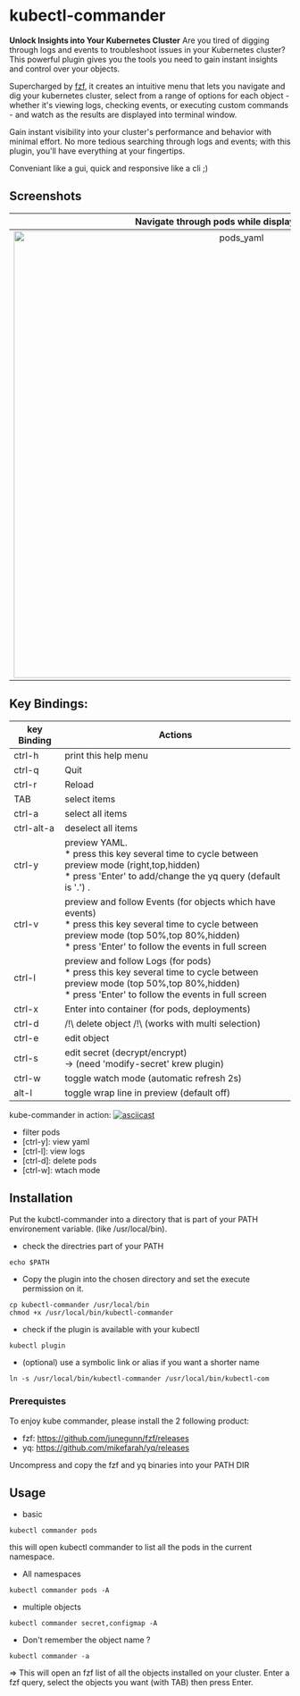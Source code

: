 # kubectl-commander

**Unlock Insights into Your Kubernetes Cluster**
Are you tired of digging through logs and events to troubleshoot issues in your Kubernetes cluster? This powerful plugin gives you the tools you need to gain instant insights and control over your objects.

Supercharged by [fzf](https://github.com/junegunn/fzf),  it creates an intuitive menu that lets you navigate and dig your kubernetes cluster, select from a range of options for each object - whether it's viewing logs, checking events, or executing custom commands - and watch as the results are displayed into terminal window.

Gain instant visibility into your cluster's performance and behavior with minimal effort. No more tedious searching through logs and events; with this plugin, you'll have everything at your fingertips.

Conveniant like a gui, quick and responsive like a cli ;) 

## Screenshots

Navigate through pods while displaying YAML.|Quckly display pods Logs (in follow mode).
:-----------------------:|:-----------------------:
<img width="800" alt="pods_yaml" src="https://github.com/schabrolles/kubectl-commander/assets/19491077/59a7f8ae-130c-47e6-81cd-41cff6d45848"> | <img width="800" alt="pods_log" src="https://github.com/schabrolles/kubectl-commander/assets/19491077/9d34a1f1-971a-4013-8590-86c90eadb686">

## Key Bindings:

| key Binding     | Actions                                                        |
|-----------------|----------------------------------------------------------------|
| ctrl-h          | print this help menu                                           |
| ctrl-q          | Quit                                                           |
| ctrl-r          | Reload                                                         |
| TAB             | select items                                                   |
| ctrl-a          | select all items                                               |
| ctrl-alt-a      | deselect all items                                             |
| ctrl-y          | preview YAML.<br>* press this key several time to cycle between preview mode (right,top,hidden)<br>* press 'Enter' to add/change the yq query (default is '.') .           |
| ctrl-v          | preview and follow Events (for objects which have events)<br>* press this key several time to cycle between preview mode (top 50%,top 80%,hidden)<br>* press 'Enter' to follow the events in full screen |
| ctrl-l          | preview and follow Logs (for pods)<br>* press this key several time to cycle between preview mode (top 50%,top 80%,hidden)<br>* press 'Enter' to follow the events in full screen            |
| ctrl-x          | Enter into container (for pods, deployments)                   |
| ctrl-d          | /!\ delete object /!\ (works with multi selection)             |
| ctrl-e          | edit object                                                    |
| ctrl-s          | edit secret (decrypt/encrypt)<br>-> (need 'modify-secret' krew plugin)|
| ctrl-w          | toggle watch mode (automatic refresh 2s)                       |
| alt-l           | toggle wrap line in preview (default off)                      |

kube-commander in action:
[![asciicast](https://asciinema.org/a/JRkXUSCQmHRSuLfjAnla47o1p.svg)](https://asciinema.org/a/JRkXUSCQmHRSuLfjAnla47o1p)
  - filter pods
  - [ctrl-y]: view yaml
  - [ctrl-l]: view logs
  - [ctrl-d]: delete pods
  - [ctrl-w]: wtach mode

## Installation

Put the kubctl-commander into a directory that is part of your PATH environement variable. (like /usr/local/bin).

- check the directries part of your PATH
```
echo $PATH
```

- Copy the plugin into the chosen directory and set the execute permission on it.
```
cp kubectl-commander /usr/local/bin
chmod +x /usr/local/bin/kubectl-commander
```

- check if the plugin is available with your kubectl
```
kubectl plugin
```

- (optional) use a symbolic link or alias if you want a shorter name
```
ln -s /usr/local/bin/kubectl-commander /usr/local/bin/kubectl-com
```

### Prerequistes

To enjoy kube commander, please install the 2 following product:
- fzf: https://github.com/junegunn/fzf/releases
- yq:  https://github.com/mikefarah/yq/releases

Uncompress and copy the fzf and yq binaries into your PATH DIR

## Usage

* basic 
```
kubectl commander pods
```
this will open kubectl commander to list all the pods in the current namespace.

* All namespaces
```
kubectl commander pods -A
```

* multiple objects 
```
kubectl commander secret,configmap -A
```

* Don't remember the object name ?
```
kubectl commander -a
```
=> This will open an fzf list of all the objects installed on your cluster. Enter a fzf query, select the objects you want (with TAB) then press Enter. 
